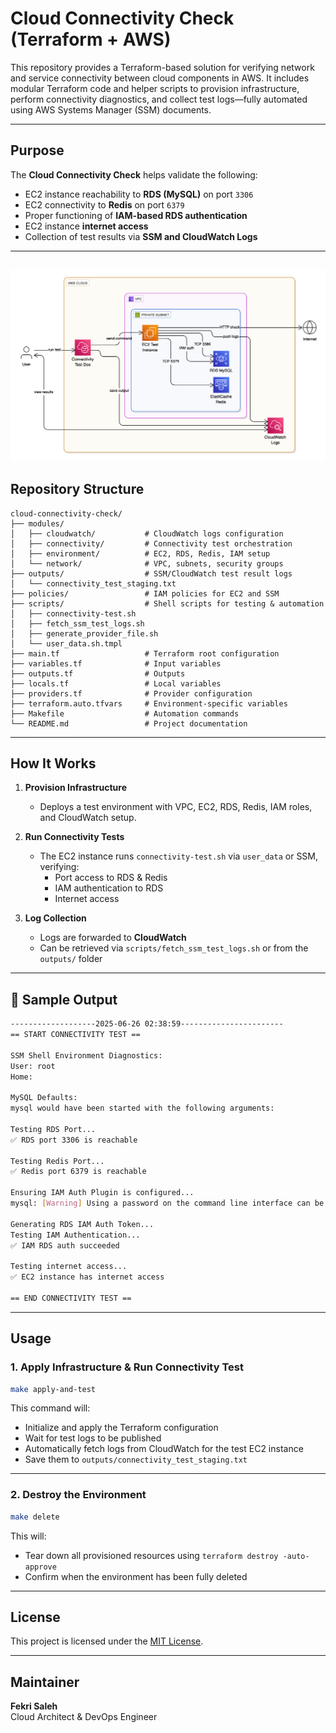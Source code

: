 # Cloud Connectivity Check (Terraform + AWS)

This repository provides a Terraform-based solution for verifying network and service connectivity between cloud components in AWS. It includes modular Terraform code and helper scripts to provision infrastructure, perform connectivity diagnostics, and collect test logs—fully automated using AWS Systems Manager (SSM) documents.

---

## Purpose

The **Cloud Connectivity Check** helps validate the following:

-  EC2 instance reachability to **RDS (MySQL)** on port `3306`
-  EC2 connectivity to **Redis** on port `6379`
-  Proper functioning of **IAM-based RDS authentication**
-  EC2 instance **internet access**
-  Collection of test results via **SSM and CloudWatch Logs**

---
![diagram](connectivity-check-diagram.png)
---

##  Repository Structure

```
cloud-connectivity-check/
├── modules/
│   ├── cloudwatch/           # CloudWatch logs configuration
│   ├── connectivity/         # Connectivity test orchestration
│   ├── environment/          # EC2, RDS, Redis, IAM setup
│   └── network/              # VPC, subnets, security groups
├── outputs/                  # SSM/CloudWatch test result logs
│   └── connectivity_test_staging.txt
├── policies/                 # IAM policies for EC2 and SSM
├── scripts/                  # Shell scripts for testing & automation
│   ├── connectivity-test.sh
│   ├── fetch_ssm_test_logs.sh
│   ├── generate_provider_file.sh
│   └── user_data.sh.tmpl
├── main.tf                   # Terraform root configuration
├── variables.tf              # Input variables
├── outputs.tf                # Outputs
├── locals.tf                 # Local variables
├── providers.tf              # Provider configuration
├── terraform.auto.tfvars     # Environment-specific variables
├── Makefile                  # Automation commands
└── README.md                 # Project documentation
```

---

##  How It Works

1. **Provision Infrastructure**
   - Deploys a test environment with VPC, EC2, RDS, Redis, IAM roles, and CloudWatch setup.

2. **Run Connectivity Tests**
   - The EC2 instance runs `connectivity-test.sh` via `user_data` or SSM, verifying:
     - Port access to RDS & Redis
     - IAM authentication to RDS
     - Internet access

3. **Log Collection**
   - Logs are forwarded to **CloudWatch**
   - Can be retrieved via `scripts/fetch_ssm_test_logs.sh` or from the `outputs/` folder

---

## 📄 Sample Output

```bash
-------------------2025-06-26 02:38:59-----------------------
== START CONNECTIVITY TEST ==

SSM Shell Environment Diagnostics:
User: root
Home:

MySQL Defaults:
mysql would have been started with the following arguments:

Testing RDS Port...
✅ RDS port 3306 is reachable

Testing Redis Port...
✅ Redis port 6379 is reachable

Ensuring IAM Auth Plugin is configured...
mysql: [Warning] Using a password on the command line interface can be insecure.

Generating RDS IAM Auth Token...
Testing IAM Authentication...
✅ IAM RDS auth succeeded

Testing internet access...
✅ EC2 instance has internet access

== END CONNECTIVITY TEST ==
```

---


## Usage

### 1. Apply Infrastructure & Run Connectivity Test

```bash
make apply-and-test
```

This command will:

* Initialize and apply the Terraform configuration
* Wait for test logs to be published
* Automatically fetch logs from CloudWatch for the test EC2 instance
* Save them to `outputs/connectivity_test_staging.txt`

---

### 2. Destroy the Environment

```bash
make delete
```

This will:

* Tear down all provisioned resources using `terraform destroy -auto-approve`
* Confirm when the environment has been fully deleted

---

## License

This project is licensed under the [MIT License](LICENSE).

---

##  Maintainer

**Fekri Saleh**  
Cloud Architect & DevOps Engineer  
